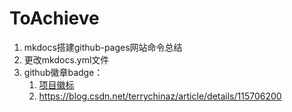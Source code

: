 # ToAchieve

1. mkdocs搭建github-pages网站命令总结
2. 更改mkdocs.yml文件
3. github徽章badge：
    1. [项目徽标](https://zhuanlan.zhihu.com/p/85370228)
    2. <https://blog.csdn.net/terrychinaz/article/details/115706200>
